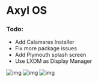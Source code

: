 # Axyl OS

<h3>Todo:</h3>

- Add Calamares Installer
- Fix more package issues
- Add Plymouth splash screen
- Use LXDM as Display Manager

![img](https://cdn.discordapp.com/attachments/891886464013566012/893031310786961438/Screenshot_2021-09-30-02-58-01_3840x1080.png)
![img](https://cdn.discordapp.com/attachments/891886464013566012/893031318315737118/Screenshot_2021-09-30-02-58-23_3840x1080.png)
![img](https://cdn.discordapp.com/attachments/891886464013566012/893031321234976788/Screenshot_2021-09-30-02-59-53_3840x1080.png)